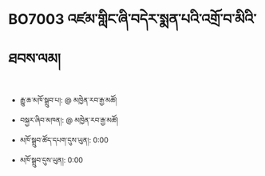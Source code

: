 # BO7003 འཛམ་གླིང་ཞི་བདེར་སྨན་པའི་འགྲོ་བ་མིའི་ཐབས་ལམ།
- རྒྱུ་ཆ་མཁོ་སྒྲུབ་པ།: @ མཁྱེན་རབ་རྒྱ་མཚོ།
- བསྐྱར་ཞིབ་མཁན།: @ མཁྱེན་རབ་རྒྱ་མཚོ།
- མཁོ་སྒྲུབ་ཚོད་དཔག་དུས་ཡུན།: 0:00
- མཁོ་སྒྲུབ་དུས་ཡུན།: 0:00
